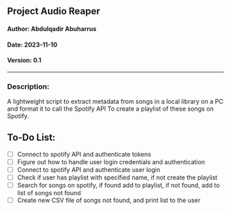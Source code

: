 ## Project Audio Reaper

#### Author: Abdulqadir Abuharrus
#### Date: 2023-11-10
#### Version: 0.1
____
### Description:
A lightweight script to extract metadata from songs in a local library on a PC and format it to call the Spotify API
To create a playlist of these songs on Spotify.




## To-Do List:
- [ ] Connect to spotify API and authenticate tokens 
- [ ] Figure out how to handle user login credentials and authentication
- [ ] Connect to spotify API and authenticate user login
- [ ] Check if user has playlist with specified name, if not create the playlist 
- [ ] Search for songs on spotify, if found add to playlist, if not found, add to list of songs not found 
- [ ] Create new CSV file of songs not found, and print list to the user